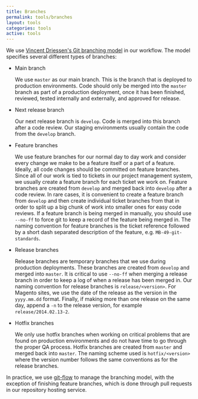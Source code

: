 ```yaml
---
title: Branches
permalink: tools/branches
layout: tools
categories: tools
active: tools
---
```


We use [Vincent Driessen's Git branching model](http://nvie.com/posts/a-successful-git-branching-model/) in our workflow. The model specifies several different types of branches:

- Main branch

  We use `master` as our main branch. This is the branch that is deployed to production environments. Code should only be merged into the `master` branch as part of a production deployment, once it has been finished, reviewed, tested internally and externally, and approved for release.

- Next release branch

  Our next release branch is `develop`. Code is merged into this branch after a code review. Our staging environments usually contain the code from the `develop` branch.

- Feature branches

  We use feature branches for our normal day to day work and consider every change we make to be a feature itself or a part of a feature. Ideally, all code changes should be committed on feature branches. Since all of our work is tied to tickets in our project management system, we usually create a feature branch for each ticket we work on. Feature branches are created from `develop` and merged back into `develop` after a code review. In rare cases, it is convenient to create a feature branch from `develop` and then create individual ticket branches from that in order to split up a big chunk of work into smaller ones for easy code reviews. If a feature branch is being merged in manually, you should use `--no-ff` to force git to keep a record of the feature being merged in. The naming convention for feature branches is the ticket reference followed by a short dash separated description of the feature, e.g. `MB-49-git-standards`.

- Release branches

  Release branches are temporary branches that we use during production deployments. These branches are created from `develop` and merged into `master`. It is critical to use `--no-ff` when merging a release branch in order to keep a log of when a release has been merged in. Our naming convention for release branches is `release/<version>`. For Magento sites, we use the date of the release as the version in the `yyyy.mm.dd` format. Finally, if making more than one release on the same day, append a `-n` to the release version, for example `release/2014.02.13-2`.

- Hotfix branches

  We only use hotfix branches when working on critical problems that are found on production environments and do not have time to go through the proper QA process. Hotfix branches are created from `master` and merged back into `master`. The naming scheme used is `hotfix/<version>` where the version number follows the same conventions as for the release branches.

In practice, we use [git-flow](https://github.com/nvie/gitflow) to manage the branching model, with the exception of finishing feature branches, which is done through pull requests in our repository hosting service.
